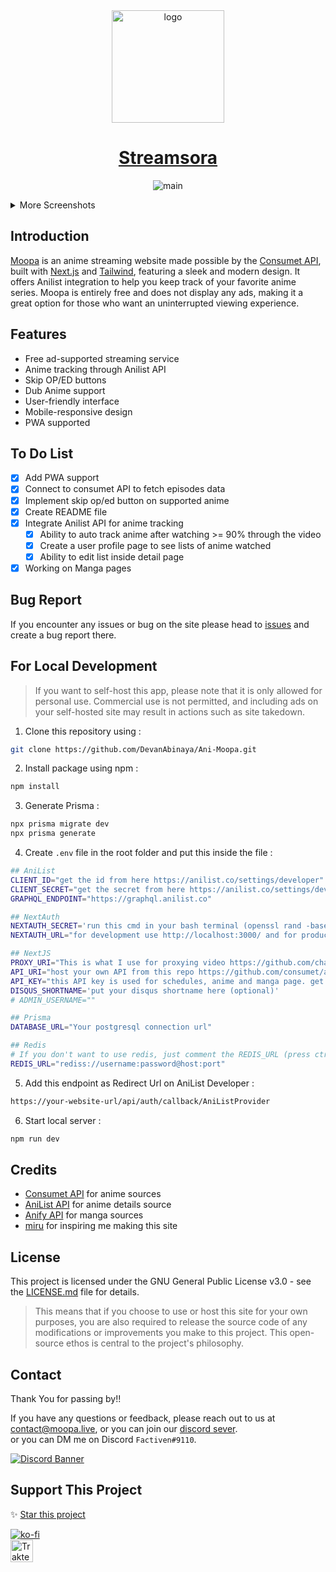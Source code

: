 <div align="center">
<a href="https://streamsora.live">
  <img src="https://github.com/Streamsora/Streamsora-V2/blob/main/public/streamsora.png?raw=true" alt="logo" width="180"/>
</a>
</div>

<h1 align="center">
  <a href="https://streamsora.live">Streamsora</a>
</h1>

<p align="center">
 <img src="https://github.com/Ani-Moopa/Moopa/assets/97084324/c17d5d6a-36a2-4d08-957d-ad4683dcdf0d" alt="main">
</p>

<details>
<summary>More Screenshots</summary>

<h3 align="center">Home page after you login</h3>
<img src="https://github.com/Ani-Moopa/Moopa/assets/97084324/4eab1606-adc3-43e6-8c62-712354732083"/>

<h3 align="center">Profile Page</h3>
<img src="https://user-images.githubusercontent.com/97084324/234556937-76ec236c-a077-4af5-a910-0cb85e900e38.gif"/>

<h3 align="center">Info page for PC/Mobile</h3>
<p align="center">
<img src="https://github.com/Ani-Moopa/Moopa/assets/97084324/7126ca71-26dc-4a02-819d-9e84c938d5c6"/>
</p>

<h3 align="center">Watch Page</h3>
<img src="https://github.com/Ani-Moopa/Moopa/assets/97084324/c654aa13-76d7-47fe-ac02-924fbbb40f76"/>
 
<h3 align="center">Manga Reader</h3>
<img src="https://github.com/DevanAbinaya/Ani-Moopa/assets/97084324/ccd2ee11-4ee3-411c-b634-d48c84f1a9e2"/>

</details>

## Introduction

<p><a href="https://moopa.live">Moopa</a> is an anime streaming website made possible by the <a href="https://github.com/consumet">Consumet API</a>, built with <a href="https://github.com/vercel/next.js/">Next.js</a> and <a href="https://github.com/tailwindlabs/tailwindcss">Tailwind</a>, featuring a sleek and modern design. It offers Anilist integration to help you keep track of your favorite anime series. Moopa is entirely free and does not display any ads, making it a great option for those who want an uninterrupted viewing experience.</p>

## Features

- Free ad-supported streaming service
- Anime tracking through Anilist API
- Skip OP/ED buttons
- Dub Anime support
- User-friendly interface
- Mobile-responsive design
- PWA supported

## To Do List

- [x] Add PWA support
- [x] Connect to consumet API to fetch episodes data
- [x] Implement skip op/ed button on supported anime
- [x] Create README file
- [x] Integrate Anilist API for anime tracking
  - [x] Ability to auto track anime after watching >= 90% through the video
  - [x] Create a user profile page to see lists of anime watched
  - [x] Ability to edit list inside detail page
- [x] Working on Manga pages

## Bug Report

If you encounter any issues or bug on the site please head to [issues](https://github.com/DevanAbinaya/Ani-Moopa/issues) and create a bug report there.

## For Local Development

> If you want to self-host this app, please note that it is only allowed for personal use. Commercial use is not permitted, and including ads on your self-hosted site may result in actions such as site takedown.

1. Clone this repository using :

```bash
git clone https://github.com/DevanAbinaya/Ani-Moopa.git
```

2. Install package using npm :

```bash
npm install
```

3. Generate Prisma :

```bash
npx prisma migrate dev
npx prisma generate
```

4. Create `.env` file in the root folder and put this inside the file :

```bash
## AniList
CLIENT_ID="get the id from here https://anilist.co/settings/developer"
CLIENT_SECRET="get the secret from here https://anilist.co/settings/developer"
GRAPHQL_ENDPOINT="https://graphql.anilist.co"

## NextAuth
NEXTAUTH_SECRET='run this cmd in your bash terminal (openssl rand -base64 32) with no bracket, and paste it here'
NEXTAUTH_URL="for development use http://localhost:3000/ and for production use your domain url"

## NextJS
PROXY_URI="This is what I use for proxying video https://github.com/chaycee/M3U8Proxy. Don't put / at the end of the url."
API_URI="host your own API from this repo https://github.com/consumet/api.consumet.org. Don't put / at the end of the url."
API_KEY="this API key is used for schedules, anime and manga page. get the key from https://anify.tv/discord"
DISQUS_SHORTNAME='put your disqus shortname here (optional)'
# ADMIN_USERNAME=""

## Prisma
DATABASE_URL="Your postgresql connection url"

## Redis
# If you don't want to use redis, just comment the REDIS_URL (press ctrl + / on windows or cmd + / on mac)
REDIS_URL="rediss://username:password@host:port"
```

5. Add this endpoint as Redirect Url on AniList Developer :

```bash
https://your-website-url/api/auth/callback/AniListProvider
```

6. Start local server :

```bash
npm run dev
```

## Credits

- [Consumet API](https://github.com/consumet/api.consumet.org) for anime sources
- [AniList API](https://github.com/AniList/ApiV2-GraphQL-Docs) for anime details source
- [Anify API](https://anify.tv/discord) for manga sources
- [miru](https://github.com/ThaUnknown/miru/) for inspiring me making this site

## License

This project is licensed under the GNU General Public License v3.0 - see the [LICENSE.md](LICENSE.md) file for details.

> This means that if you choose to use or host this site for your own purposes, you are also required to release the source code of any modifications or improvements you make to this project. This open-source ethos is central to the project's philosophy.

## Contact

Thank You for passing by!!

If you have any questions or feedback, please reach out to us at [contact@moopa.live](mailto:contact@moopa.live?subject=[Moopa]%20-%20Your%20Subject), or you can join our [discord sever](https://discord.gg/4xTGhr85BG).
<br>
or you can DM me on Discord `Factiven#9110`.

[![Discord Banner](https://discordapp.com/api/guilds/822413263148285973/widget.png?style=banner2)](https://discord.gg/v5fjSdKwr2)

## Support This Project

✨ [Star this project](https://github.com/DevanAbinaya/Ani-Moopa)

[![ko-fi](https://ko-fi.com/img/githubbutton_sm.svg)](https://ko-fi.com/E1E6F9XZ3)  
<a href="https://trakteer.id/factiven" target="_blank"><img id="wse-buttons-preview" src="https://cdn.trakteer.id/images/embed/trbtn-red-5.png" height="36" style="border: 0px; height: 36px;" alt="Trakteer Saya"></a>
